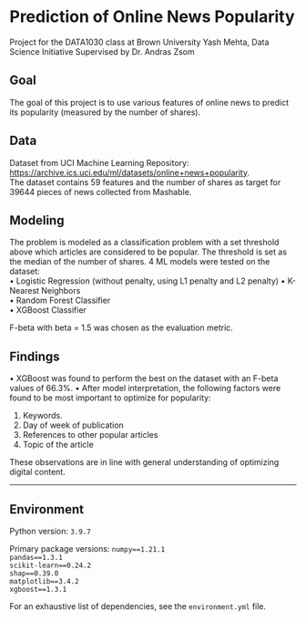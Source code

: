 # Prediction of Online News Popularity
Project for the DATA1030 class at Brown University
Yash Mehta, Data Science Initiative
Supervised by Dr. Andras Zsom

## Goal
The goal of this project is to use various features of online news to predict its popularity (measured by the number of shares).

## Data
Dataset from UCI Machine Learning Repository: https://archive.ics.uci.edu/ml/datasets/online+news+popularity.  
The dataset contains 59 features and the number of shares as target for 39644 pieces of news collected from Mashable.

## Modeling
The problem is modeled as a classification problem with a set threshold above which articles are considered to be popular. The threshold is set as the median of the number of shares. 
4 ML models were tested on the dataset:  
• Logistic Regression (without penalty, using L1 penalty and L2 penalty)
• K-Nearest Neighbors  
• Random Forest Classifier  
• XGBoost Classifier  

F-beta with beta = 1.5 was chosen as the evaluation metric. 

## Findings
• XGBoost was found to perform the best on the dataset with an F-beta values of 66.3%. 
• After model interpretation, the following factors were found to be most important to optimize for popularity:  
1. Keywords.  
2. Day of week of publication
3. References to other popular articles
4. Topic of the article

These observations are in line with general understanding of optimizing digital content. 

---
## Environment
Python version: `3.9.7`

Primary package versions:
`numpy==1.21.1`  
`pandas==1.3.1`  
`scikit-learn==0.24.2`  
`shap==0.39.0`  
`matplotlib==3.4.2`  
`xgboost==1.3.1`  

For an exhaustive list of dependencies, see the `environment.yml` file. 
